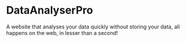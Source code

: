 # DataAnalyserPro
A website that analyses your data quickly without storing your data, all happens on the web, in lesser than a second!
